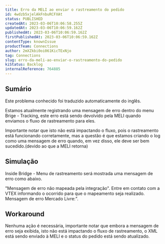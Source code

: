 ```yaml
---
title: Erro da MELI ao enviar o rastreamento do pedido
id: 4wdzb5xjelAkFnbuRCFXAt
status: PUBLISHED
createdAt: 2023-03-06T10:06:58.255Z
updatedAt: 2023-03-06T10:06:59.162Z
publishedAt: 2023-03-06T10:06:59.162Z
firstPublishedAt: 2023-03-06T10:06:59.162Z
contentType: knownIssue
productTeam: Connections
author: 2mXZkbi0oi061KicTExNjo
tag: Connections
slug: erro-da-meli-ao-enviar-o-rastreamento-do-pedido
kiStatus: Backlog
internalReference: 764885
---
```


## Sumário

<div class="alert alert-info">
  <p>Este problema conhecido foi traduzido automaticamente do inglês.</p>
</div>



Estamos atualmente registrando uma mensagem de erro dentro do menu Brige - Tracking, este erro está sendo devolvido pela MELI quando enviamos o fluxo de rastreamento para eles.

Importante notar que isto não está impactando o fluxo, pois o rastreamento está funcionando corretamente, mas a questão é que estamos criando o log como uma mensagem de erro quando, em vez disso, ele deve ser bem sucedido.(devido ao que a MELI retorna)


##

## Simulação



Inside Bridge - Menu de rastreamento será mostrada uma mensagem de erro como abaixo.

"Mensagem de erro não mapeada pela integração". Entre em contato com a VTEX informando o ocorrido para que o mapeamento seja realizado.
Mensagem de erro Mercado Livre:".


##

## Workaround



Nenhuma ação é necessária, importante notar que embora a mensagem de erro seja exibida, isto não está impactando o fluxo de rastreamento, o XML está sendo enviado à MELI e o status do pedido está sendo atualizado.




